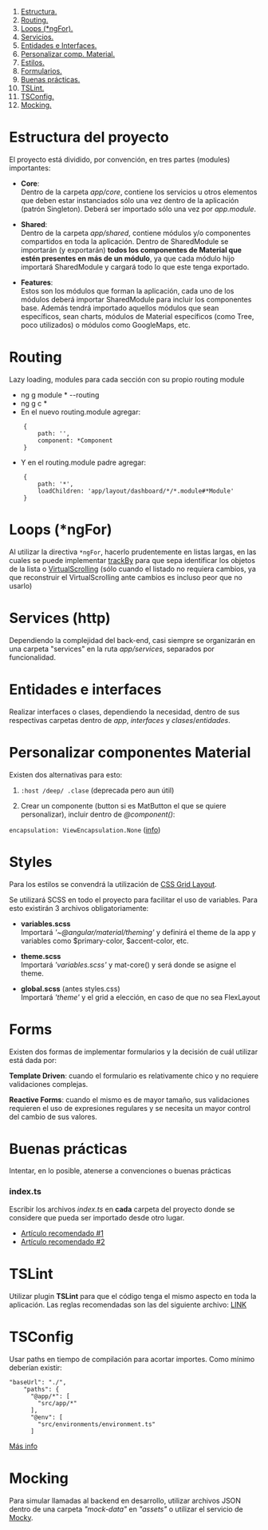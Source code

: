 1. [ Estructura. ](#estructura)
2. [ Routing. ](#routing)
3. [ Loops (*ngFor). ](#ngFor)
4. [ Servicios. ](#services)
5. [ Entidades e Interfaces. ](#entidades)
6. [ Personalizar comp. Material. ](#custom)
7. [ Estilos. ](#styles)
8. [ Formularios. ](#forms)
9. [ Buenas prácticas. ](#buenaspracticas)
10. [ TSLint. ](#tslint)
11. [ TSConfig. ](#tsconfig)
12. [ Mocking. ](#mocking)


<a name="estructura"></a>
# Estructura del proyecto

El proyecto está dividido, por convención, en tres partes (modules) importantes:

+ **Core**:  
Dentro de la carpeta *app/core*, contiene los servicios u otros elementos que deben estar instanciados sólo una vez dentro de la aplicación (patrón Singleton). Deberá ser importado sólo una vez por *app.module*.

+ **Shared**:  
Dentro de la carpeta *app/shared*, contiene módulos y/o componentes compartidos en toda la aplicación. Dentro de SharedModule se importarán (y exportarán) **todos los componentes de Material que estén presentes en más de un módulo**, ya que cada módulo hijo importará SharedModule y cargará todo lo que este tenga exportado.

+ **Features**:  
Estos son los módulos que forman la aplicación, cada uno de los módulos deberá importar SharedModule para incluir los componentes base. Además tendrá importado aquellos módulos que sean específicos, sean charts, módulos de Material específicos (como Tree, poco utilizados) o módulos como GoogleMaps, etc.

<a name="routing"></a>
# Routing

Lazy loading, modules para cada sección con su propio routing module

+ ng g module * --routing
+ ng g c *
+ En el nuevo routing.module agregar:
~~~~
	{
		path: '',
		component: *Component
	}
~~~~
+ Y en el routing.module padre agregar:  
~~~~
	{
		path: '*',
		loadChildren: 'app/layout/dashboard/*/*.module#*Module'
	}
~~~~

<a name="ngFor"></a>
# Loops (*ngFor)

Al utilizar la directiva `*ngFor`, hacerlo prudentemente en listas largas, en las cuales se puede implementar [trackBy](https://netbasal.com/angular-2-improve-performance-with-trackby-cc147b5104e5) para que sepa identificar los objetos de la lista o [VirtualScrolling](https://material.angular.io/cdk/scrolling/overview#virtual-scrolling) (sólo cuando el listado no requiera cambios, ya que reconstruir el VirtualScrolling ante cambios es incluso peor que no usarlo)

<a name="services"></a>
# Services (http)

Dependiendo la complejidad del back-end, casi siempre se organizarán en una carpeta "services" en la ruta *app/services*, separados por funcionalidad.

<a name="entidades"></a>
# Entidades e interfaces

Realizar interfaces o clases, dependiendo la necesidad, dentro de sus respectivas carpetas dentro de *app*, *interfaces* y *clases*/*entidades*.

<a name="custom"></a>
# Personalizar componentes Material

Existen dos alternativas para esto:

1) `:host /deep/ .clase` (deprecada pero aun útil)

2) Crear un componente (button si es MatButton el que se quiere personalizar), incluir dentro de *@component()*:

`encapsulation: ViewEncapsulation.None` ([info](https://codecraft.tv/courses/angular/components/templates-styles-view-encapsulation/#_viewencapsulation_none))

<a name="styles"></a>
# Styles

Para los estilos se convendrá la utilización de [CSS Grid Layout](https://css-tricks.com/snippets/css/complete-guide-grid/).

Se utilizará SCSS en todo el proyecto para facilitar el uso de variables. Para esto existirán 3 archivos obligatoriamente:

+ **variables.scss**  
Importará *'~@angular/material/theming'* y definirá el theme de la app y variables como $primary-color, $accent-color, etc.

+ **theme.scss**  
Importará *'variables.scss'* y mat-core() y será donde se asigne el theme.

+ **global.scss** (antes styles.css)  
Importará *'theme'* y el grid a elección, en caso de que no sea FlexLayout

<a name="forms"></a>
# Forms

Existen dos formas de implementar formularios y la decisión de cuál utilizar está dada por:

**Template Driven**: cuando el formulario es relativamente chico y no requiere validaciones complejas.

**Reactive Forms**: cuando el mismo es de mayor tamaño, sus validaciones requieren el uso de expresiones regulares y se necesita un mayor control del cambio de sus valores.

<a name="buenaspracticas"></a>
# Buenas prácticas

Intentar, en lo posible, atenerse a convenciones o buenas prácticas

### index.ts
Escribir los archivos *index.ts* en **cada** carpeta del proyecto donde se considere que pueda ser importado desde otro lugar.

+ [Artículo recomendado #1](https://medium.freecodecamp.org/best-practices-for-a-clean-and-performant-angular-application-288e7b39eb6f)
+ [Artículo recomendado #2](https://blog.usejournal.com/best-practices-for-writing-angular-6-apps-e6d3c0f6c7c1)

<a name="tslint"></a>
# TSLint

Utilizar plugin **TSLint** para que el código tenga el mismo aspecto en toda la aplicación. Las reglas recomendadas son las del siguiente archivo: [LINK](https://pastebin.com/2tfUvK3J)

<a name="tsconfig"></a>
# TSConfig

Usar paths en tiempo de compilación para acortar importes. Como mínimo deberían existir:
~~~~
"baseUrl": "./",
    "paths": {
      "@app/*": [
        "src/app/*"
      ],
      "@env": [
        "src/environments/environment.ts"
      ]
~~~~
[Más info](https://blog.usejournal.com/best-practices-for-writing-angular-6-apps-e6d3c0f6c7c1#a851)

<a name="mocking"></a>
# Mocking

Para simular llamadas al backend en desarrollo, utilizar archivos JSON dentro de una carpeta *"mock-data"* en *"assets"* o utilizar el servicio de [Mocky](https://www.mocky.io).